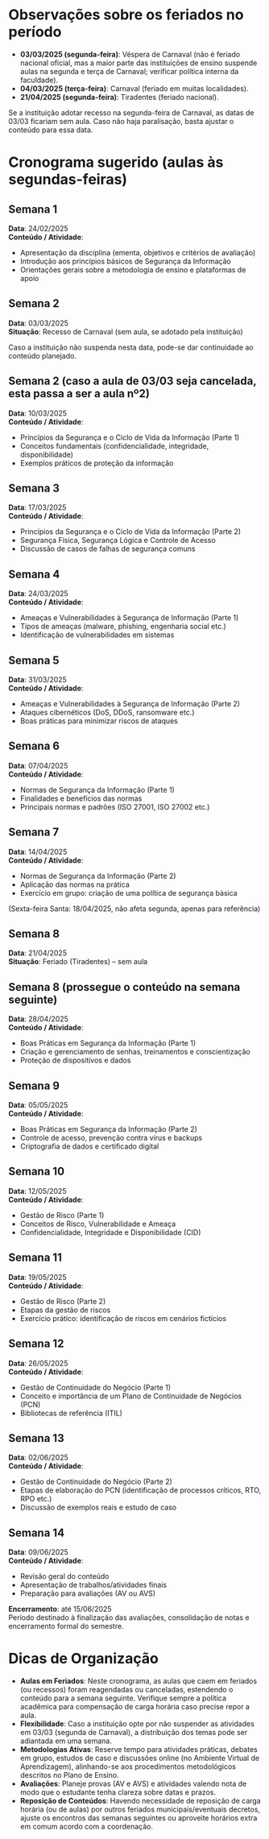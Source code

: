 # Observações sobre os feriados no período

- **03/03/2025 (segunda-feira)**: Véspera de Carnaval (não é feriado nacional oficial, mas a maior parte das instituições de ensino suspende aulas na segunda e terça de Carnaval; verificar política interna da faculdade).
- **04/03/2025 (terça-feira)**: Carnaval (feriado em muitas localidades).
- **21/04/2025 (segunda-feira)**: Tiradentes (feriado nacional).

Se a instituição adotar recesso na segunda-feira de Carnaval, as datas de 03/03 ficariam sem aula. Caso não haja paralisação, basta ajustar o conteúdo para essa data.

# Cronograma sugerido (aulas às segundas-feiras)

## Semana 1
**Data**: 24/02/2025  
**Conteúdo / Atividade**:
- Apresentação da disciplina (ementa, objetivos e critérios de avaliação)
- Introdução aos princípios básicos de Segurança da Informação
- Orientações gerais sobre a metodologia de ensino e plataformas de apoio

## Semana 2
**Data**: 03/03/2025  
**Situação**: Recesso de Carnaval (sem aula, se adotado pela instituição)

Caso a instituição não suspenda nesta data, pode-se dar continuidade ao conteúdo planejado.

## Semana 2 (caso a aula de 03/03 seja cancelada, esta passa a ser a aula nº2)
**Data**: 10/03/2025  
**Conteúdo / Atividade**:
- Princípios da Segurança e o Ciclo de Vida da Informação (Parte 1)
- Conceitos fundamentais (confidencialidade, integridade, disponibilidade)
- Exemplos práticos de proteção da informação

## Semana 3
**Data**: 17/03/2025  
**Conteúdo / Atividade**:
- Princípios da Segurança e o Ciclo de Vida da Informação (Parte 2)
- Segurança Física, Segurança Lógica e Controle de Acesso
- Discussão de casos de falhas de segurança comuns

## Semana 4
**Data**: 24/03/2025  
**Conteúdo / Atividade**:
- Ameaças e Vulnerabilidades à Segurança de Informação (Parte 1)
- Tipos de ameaças (malware, phishing, engenharia social etc.)
- Identificação de vulnerabilidades em sistemas

## Semana 5
**Data**: 31/03/2025  
**Conteúdo / Atividade**:
- Ameaças e Vulnerabilidades à Segurança de Informação (Parte 2)
- Ataques cibernéticos (DoS, DDoS, ransomware etc.)
- Boas práticas para minimizar riscos de ataques

## Semana 6
**Data**: 07/04/2025  
**Conteúdo / Atividade**:
- Normas de Segurança da Informação (Parte 1)
- Finalidades e benefícios das normas
- Principais normas e padrões (ISO 27001, ISO 27002 etc.)

## Semana 7
**Data**: 14/04/2025  
**Conteúdo / Atividade**:
- Normas de Segurança da Informação (Parte 2)
- Aplicação das normas na prática
- Exercício em grupo: criação de uma política de segurança básica

(Sexta-feira Santa: 18/04/2025, não afeta segunda, apenas para referência)

## Semana 8
**Data**: 21/04/2025  
**Situação**: Feriado (Tiradentes) – sem aula

## Semana 8 (prossegue o conteúdo na semana seguinte)
**Data**: 28/04/2025  
**Conteúdo / Atividade**:
- Boas Práticas em Segurança da Informação (Parte 1)
- Criação e gerenciamento de senhas, treinamentos e conscientização
- Proteção de dispositivos e dados

## Semana 9
**Data**: 05/05/2025  
**Conteúdo / Atividade**:
- Boas Práticas em Segurança da Informação (Parte 2)
- Controle de acesso, prevenção contra vírus e backups
- Criptografia de dados e certificado digital

## Semana 10
**Data**: 12/05/2025  
**Conteúdo / Atividade**:
- Gestão de Risco (Parte 1)
- Conceitos de Risco, Vulnerabilidade e Ameaça
- Confidencialidade, Integridade e Disponibilidade (CID)

## Semana 11
**Data**: 19/05/2025  
**Conteúdo / Atividade**:
- Gestão de Risco (Parte 2)
- Etapas da gestão de riscos
- Exercício prático: identificação de riscos em cenários fictícios

## Semana 12
**Data**: 26/05/2025  
**Conteúdo / Atividade**:
- Gestão de Continuidade do Negócio (Parte 1)
- Conceito e importância de um Plano de Continuidade de Negócios (PCN)
- Bibliotecas de referência (ITIL)

## Semana 13
**Data**: 02/06/2025  
**Conteúdo / Atividade**:
- Gestão de Continuidade do Negócio (Parte 2)
- Etapas de elaboração do PCN (identificação de processos críticos, RTO, RPO etc.)
- Discussão de exemplos reais e estudo de caso

## Semana 14
**Data**: 09/06/2025  
**Conteúdo / Atividade**:
- Revisão geral do conteúdo
- Apresentação de trabalhos/atividades finais
- Preparação para avaliações (AV ou AVS)

**Encerramento**: até 15/06/2025  
Período destinado à finalização das avaliações, consolidação de notas e encerramento formal do semestre.

# Dicas de Organização

- **Aulas em Feriados**: Neste cronograma, as aulas que caem em feriados (ou recessos) foram reagendadas ou canceladas, estendendo o conteúdo para a semana seguinte. Verifique sempre a política acadêmica para compensação de carga horária caso precise repor a aula.
- **Flexibilidade**: Caso a instituição opte por não suspender as atividades em 03/03 (segunda de Carnaval), a distribuição dos temas pode ser adiantada em uma semana.
- **Metodologias Ativas**: Reserve tempo para atividades práticas, debates em grupo, estudos de caso e discussões online (no Ambiente Virtual de Aprendizagem), alinhando-se aos procedimentos metodológicos descritos no Plano de Ensino.
- **Avaliações**: Planeje provas (AV e AVS) e atividades valendo nota de modo que o estudante tenha clareza sobre datas e prazos.
- **Reposição de Conteúdos**: Havendo necessidade de reposição de carga horária (ou de aulas) por outros feriados municipais/eventuais decretos, ajuste os encontros das semanas seguintes ou aproveite horários extra em comum acordo com a coordenação.